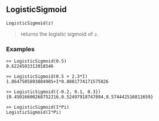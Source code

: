 ## LogisticSigmoid

``` 
LogisticSigmoid(z)
``` 
> returns the logistic sigmoid of `z`.

### Examples 
```  
>> LogisticSigmoid(0.5)
0.6224593312018546
 
>> LogisticSigmoid(0.5 + 2.3*I)
1.0647505893884985+I*0.8081774171575826
 
>> LogisticSigmoid({-0.2, 0.1, 0.3})
{0.45016600268752216,0.52497918747894,0.574442516811659} 
 
>> LogisticSigmoid(I*Pi)
LogisticSigmoid(I*Pi)
``` 